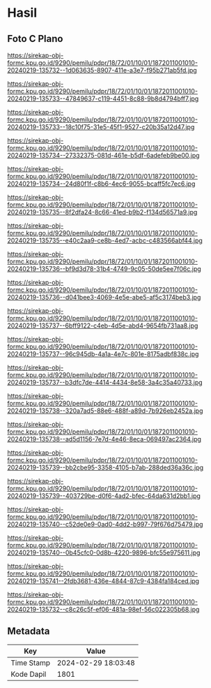# Hasil

## Foto C Plano

https://sirekap-obj-formc.kpu.go.id/9290/pemilu/pdpr/18/72/01/10/01/1872011001010-20240219-135732--1d063635-8907-411e-a3e7-f95b271ab5fd.jpg

https://sirekap-obj-formc.kpu.go.id/9290/pemilu/pdpr/18/72/01/10/01/1872011001010-20240219-135733--47849637-c119-4451-8c88-9b8d4794bff7.jpg

https://sirekap-obj-formc.kpu.go.id/9290/pemilu/pdpr/18/72/01/10/01/1872011001010-20240219-135733--18c10f75-31e5-45f1-9527-c20b35a12d47.jpg

https://sirekap-obj-formc.kpu.go.id/9290/pemilu/pdpr/18/72/01/10/01/1872011001010-20240219-135734--27332375-081d-461e-b5df-6adefeb9be00.jpg

https://sirekap-obj-formc.kpu.go.id/9290/pemilu/pdpr/18/72/01/10/01/1872011001010-20240219-135734--24d80f1f-c8b6-4ec6-9055-bcaff5fc7ec6.jpg

https://sirekap-obj-formc.kpu.go.id/9290/pemilu/pdpr/18/72/01/10/01/1872011001010-20240219-135735--8f2dfa24-8c66-41ed-b9b2-f134d56571a9.jpg

https://sirekap-obj-formc.kpu.go.id/9290/pemilu/pdpr/18/72/01/10/01/1872011001010-20240219-135735--e40c2aa9-ce8b-4ed7-acbc-c483566abf44.jpg

https://sirekap-obj-formc.kpu.go.id/9290/pemilu/pdpr/18/72/01/10/01/1872011001010-20240219-135736--bf9d3d78-31b4-4749-9c05-50de5ee7f06c.jpg

https://sirekap-obj-formc.kpu.go.id/9290/pemilu/pdpr/18/72/01/10/01/1872011001010-20240219-135736--d041bee3-4069-4e5e-abe5-af5c3174beb3.jpg

https://sirekap-obj-formc.kpu.go.id/9290/pemilu/pdpr/18/72/01/10/01/1872011001010-20240219-135737--6bff9122-c4eb-4d5e-abd4-9654fb731aa8.jpg

https://sirekap-obj-formc.kpu.go.id/9290/pemilu/pdpr/18/72/01/10/01/1872011001010-20240219-135737--96c945db-4a1a-4e7c-801e-8175adbf838c.jpg

https://sirekap-obj-formc.kpu.go.id/9290/pemilu/pdpr/18/72/01/10/01/1872011001010-20240219-135737--b3dfc7de-4414-4434-8e58-3a4c35a40733.jpg

https://sirekap-obj-formc.kpu.go.id/9290/pemilu/pdpr/18/72/01/10/01/1872011001010-20240219-135738--320a7ad5-88e6-488f-a89d-7b926eb2452a.jpg

https://sirekap-obj-formc.kpu.go.id/9290/pemilu/pdpr/18/72/01/10/01/1872011001010-20240219-135738--ad5d1156-7e7d-4e46-8eca-069497ac2364.jpg

https://sirekap-obj-formc.kpu.go.id/9290/pemilu/pdpr/18/72/01/10/01/1872011001010-20240219-135739--bb2cbe95-3358-4105-b7ab-288ded36a36c.jpg

https://sirekap-obj-formc.kpu.go.id/9290/pemilu/pdpr/18/72/01/10/01/1872011001010-20240219-135739--403729be-d0f6-4ad2-bfec-64da631d2bb1.jpg

https://sirekap-obj-formc.kpu.go.id/9290/pemilu/pdpr/18/72/01/10/01/1872011001010-20240219-135740--c52de0e9-0ad0-4dd2-b997-79f676d75479.jpg

https://sirekap-obj-formc.kpu.go.id/9290/pemilu/pdpr/18/72/01/10/01/1872011001010-20240219-135740--0b45cfc0-0d8b-4220-9896-bfc55e975611.jpg

https://sirekap-obj-formc.kpu.go.id/9290/pemilu/pdpr/18/72/01/10/01/1872011001010-20240219-135741--2fdb3681-436e-4844-87c9-4384fa184ced.jpg

https://sirekap-obj-formc.kpu.go.id/9290/pemilu/pdpr/18/72/01/10/01/1872011001010-20240219-135732--c8c26c5f-ef06-481a-98ef-56c022305b68.jpg


## Metadata

| Key        | Value               |
| ---------- | ------------------- |
| Time Stamp | 2024-02-29 18:03:48 |
| Kode Dapil | 1801                |



